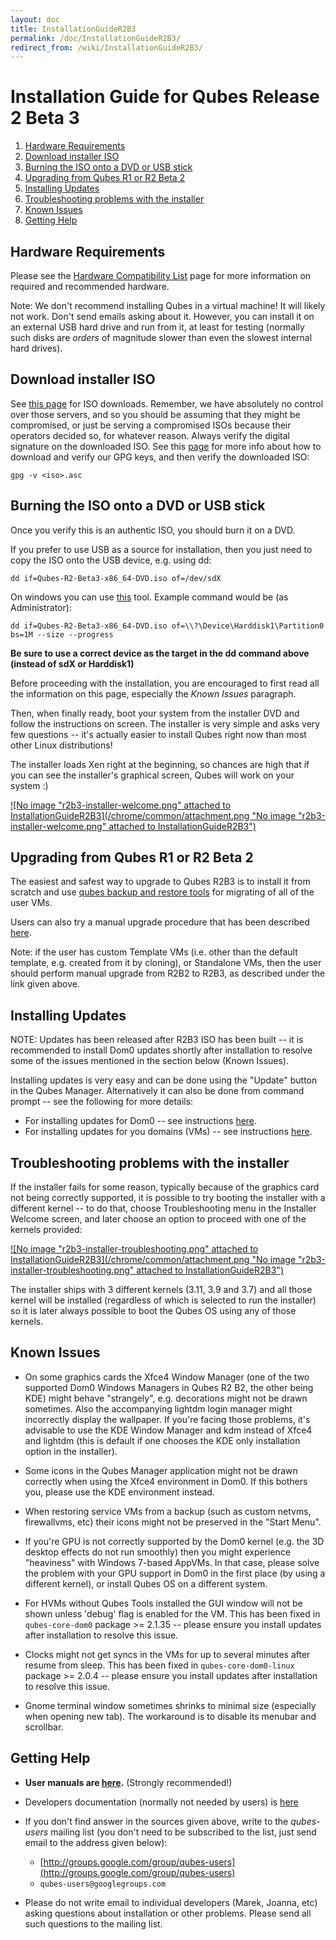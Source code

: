 ```yaml
---
layout: doc
title: InstallationGuideR2B3
permalink: /doc/InstallationGuideR2B3/
redirect_from: /wiki/InstallationGuideR2B3/
---
```


Installation Guide for Qubes Release 2 Beta 3
=============================================

1.  [Hardware Requirements](#HardwareRequirements)
2.  [Download installer ISO](#DownloadinstallerISO)
3.  [Burning the ISO onto a DVD or USB stick](#BurningtheISOontoaDVDorUSBstick)
4.  [Upgrading from Qubes R1 or R2 Beta 2](#UpgradingfromQubesR1orR2Beta2)
5.  [Installing Updates](#InstallingUpdates)
6.  [Troubleshooting problems with the installer](#Troubleshootingproblemswiththeinstaller)
7.  [Known Issues](#KnownIssues)
8.  [Getting Help](#GettingHelp)

Hardware Requirements
---------------------

Please see the [Hardware Compatibility List](/doc/HCL) page for more information on required and recommended hardware.

Note: We don't recommend installing Qubes in a virtual machine! It will likely not work. Don't send emails asking about it. However, you can install it on an external USB hard drive and run from it, at least for testing (normally such disks are *orders* of magnitude slower than even the slowest internal hard drives).

Download installer ISO
----------------------

See [this page](/doc/QubesDownloads) for ISO downloads. Remember, we have absolutely no control over those servers, and so you should be assuming that they might be compromised, or just be serving a compromised ISOs because their operators decided so, for whatever reason. Always verify the digital signature on the downloaded ISO. See this [page](/doc/VerifyingSignatures) for more info about how to download and verify our GPG keys, and then verify the downloaded ISO:

```
gpg -v <iso>.asc
```

Burning the ISO onto a DVD or USB stick
---------------------------------------

Once you verify this is an authentic ISO, you should burn it on a DVD.

If you prefer to use USB as a source for installation, then you just need to copy the ISO onto the USB device, e.g. using dd:

```
dd if=Qubes-R2-Beta3-x86_64-DVD.iso of=/dev/sdX
```

On windows you can use [this](http://www.chrysocome.net/dd) tool. Example command would be (as Administrator):

```
dd if=Qubes-R2-Beta3-x86_64-DVD.iso of=\\?\Device\Harddisk1\Partition0 bs=1M --size --progress
```

**Be sure to use a correct device as the target in the dd command above (instead of sdX or Harddisk1)**

Before proceeding with the installation, you are encouraged to first read all the information on this page, especially the *Known Issues* paragraph.

Then, when finally ready, boot your system from the installer DVD and follow the instructions on screen. The installer is very simple and asks very few questions -- it's actually easier to install Qubes right now than most other Linux distributions!

The installer loads Xen right at the beginning, so chances are high that if you can see the installer's graphical screen, Qubes will work on your system :)

[![No image "r2b3-installer-welcome.png" attached to InstallationGuideR2B3](/chrome/common/attachment.png "No image "r2b3-installer-welcome.png" attached to InstallationGuideR2B3")](/attachment/wiki/InstallationGuideR2B3/r2b3-installer-welcome.png)

Upgrading from Qubes R1 or R2 Beta 2
------------------------------------

The easiest and safest way to upgrade to Qubes R2B3 is to install it from scratch and use [qubes backup and restore tools](/doc/BackupRestore) for migrating of all of the user VMs.

Users can also try a manual upgrade procedure that has been described [here](/doc/UpgradeToR2B3).

Note: if the user has custom Template VMs (i.e. other than the default template, e.g. created from it by cloning), or Standalone VMs, then the user should perform manual upgrade from R2B2 to R2B3, as described under the link given above.

Installing Updates
------------------

NOTE: Updates has been released after R2B3 ISO has been built -- it is recommended to install Dom0 updates shortly after installation to resolve some of the issues mentioned in the section below (Known Issues).

Installing updates is very easy and can be done using the "Update" button in the Qubes Manager. Alternatively it can also be done from command prompt -- see the following for more details:

-   For installing updates for Dom0 -- see instructions [here](/doc/SoftwareUpdateDom0).
-   For installing updates for you domains (VMs) -- see instructions [here](/doc/SoftwareUpdateVM).

Troubleshooting problems with the installer
-------------------------------------------

If the installer fails for some reason, typically because of the graphics card not being correctly supported, it is possible to try booting the installer with a different kernel -- to do that, choose Troubleshooting menu in the Installer Welcome screen, and later choose an option to proceed with one of the kernels provided:

[![No image "r2b3-installer-troubleshooting.png" attached to InstallationGuideR2B3](/chrome/common/attachment.png "No image "r2b3-installer-troubleshooting.png" attached to InstallationGuideR2B3")](/attachment/wiki/InstallationGuideR2B3/r2b3-installer-troubleshooting.png)

The installer ships with 3 different kernels (3.11, 3.9 and 3.7) and all those kernel will be installed (regardless of which is selected to run the installer) so it is later always possible to boot the Qubes OS using any of those kernels.

Known Issues
------------

-   On some graphics cards the Xfce4 Window Manager (one of the two supported Dom0 Windows Managers in Qubes R2 B2, the other being KDE) might behave "strangely", e.g. decorations might not be drawn sometimes. Also the accompanying lightdm login manager might incorrectly display the wallpaper. If you're facing those problems, it's advisable to use the KDE Window Manager and kdm instead of Xfce4 and lightdm (this is default if one chooses the KDE only installation option in the installer).

-   Some icons in the Qubes Manager application might not be drawn correctly when using the Xfce4 environment in Dom0. If this bothers you, please use the KDE environment instead.

-   When restoring service VMs from a backup (such as custom netvms, firewallvms, etc) their icons might not be preserved in the "Start Menu".

-   If you're GPU is not correctly supported by the Dom0 kernel (e.g. the 3D desktop effects do not run smoothly) then you might experience "heaviness" with Windows 7-based AppVMs. In that case, please solve the problem with your GPU support in Dom0 in the first place (by using a different kernel), or install Qubes OS on a different system.

-   For HVMs without Qubes Tools installed the GUI window will not be shown unless 'debug' flag is enabled for the VM. This has been fixed in `qubes-core-dom0` package \>= 2.1.35 -- please ensure you install updates after installation to resolve this issue.

-   Clocks might not get syncs in the VMs for up to several minutes after resume from sleep. This has been fixed in `qubes-core-dom0-linux` package \>= 2.0.4 -- please ensure you install updates after installation to resolve this issue.

-   Gnome terminal window sometimes shrinks to minimal size (especially when opening new tab). The workaround is to disable its menubar and scrollbar.

Getting Help
------------

-   **User manuals are [here](/doc/UserDoc).** (Strongly recommended!)

-   Developers documentation (normally not needed by users) is [here](/doc/SystemDoc)

-   If you don't find answer in the sources given above, write to the *qubes-users* mailing list (you don't need to be subscribed to the list, just send email to the address given below):
    -   [http://groups.google.com/group/qubes-users](http://groups.google.com/group/qubes-users)
    -   `qubes-users@googlegroups.com`

-   Please do not write email to individual developers (Marek, Joanna, etc) asking questions about installation or other problems. Please send all such questions to the mailing list.

